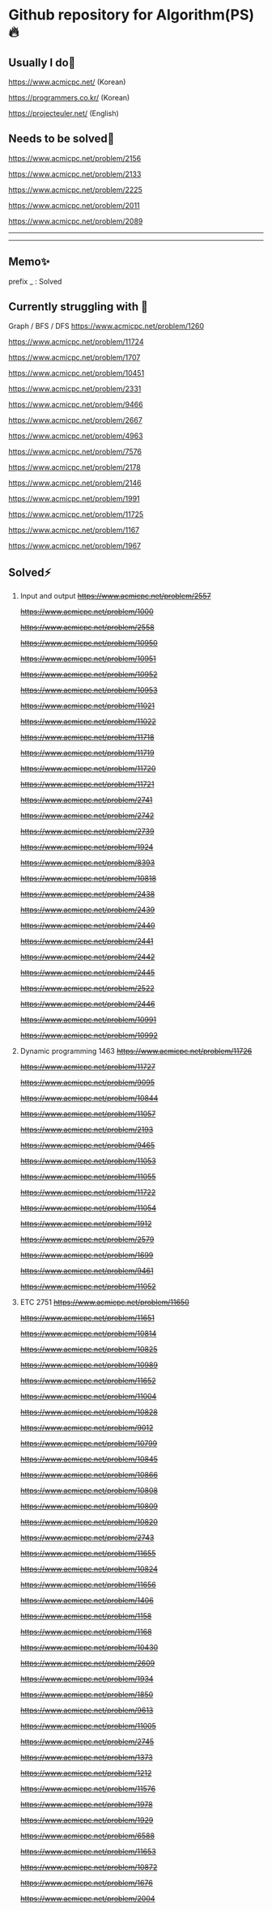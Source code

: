 # Github repository for Algorithm(PS)🔥

## Usually I do🎃

https://www.acmicpc.net/ (Korean)

https://programmers.co.kr/ (Korean)

https://projecteuler.net/ (English)

## Needs to be solved💎

https://www.acmicpc.net/problem/2156

https://www.acmicpc.net/problem/2133

https://www.acmicpc.net/problem/2225

https://www.acmicpc.net/problem/2011

https://www.acmicpc.net/problem/2089

---

---

## Memo✨

prefix \_ : Solved

## Currently struggling with 🚢

Graph / BFS / DFS
https://www.acmicpc.net/problem/1260

https://www.acmicpc.net/problem/11724

https://www.acmicpc.net/problem/1707

https://www.acmicpc.net/problem/10451

https://www.acmicpc.net/problem/2331

https://www.acmicpc.net/problem/9466

https://www.acmicpc.net/problem/2667

https://www.acmicpc.net/problem/4963

https://www.acmicpc.net/problem/7576

https://www.acmicpc.net/problem/2178

https://www.acmicpc.net/problem/2146

https://www.acmicpc.net/problem/1991

https://www.acmicpc.net/problem/11725

https://www.acmicpc.net/problem/1167

https://www.acmicpc.net/problem/1967

## Solved⚡

1. Input and output
   ~~https://www.acmicpc.net/problem/2557~~

   ~~https://www.acmicpc.net/problem/1000~~

   ~~https://www.acmicpc.net/problem/2558~~

   ~~https://www.acmicpc.net/problem/10950~~

   ~~https://www.acmicpc.net/problem/10951~~

   ~~https://www.acmicpc.net/problem/10952~~

   ~~https://www.acmicpc.net/problem/10953~~

   ~~https://www.acmicpc.net/problem/11021~~

   ~~https://www.acmicpc.net/problem/11022~~

   ~~https://www.acmicpc.net/problem/11718~~

   ~~https://www.acmicpc.net/problem/11719~~

   ~~https://www.acmicpc.net/problem/11720~~

   ~~https://www.acmicpc.net/problem/11721~~

   ~~https://www.acmicpc.net/problem/2741~~

   ~~https://www.acmicpc.net/problem/2742~~

   ~~https://www.acmicpc.net/problem/2739~~

   ~~https://www.acmicpc.net/problem/1924~~

   ~~https://www.acmicpc.net/problem/8393~~

   ~~https://www.acmicpc.net/problem/10818~~

   ~~https://www.acmicpc.net/problem/2438~~

   ~~https://www.acmicpc.net/problem/2439~~

   ~~https://www.acmicpc.net/problem/2440~~

   ~~https://www.acmicpc.net/problem/2441~~

   ~~https://www.acmicpc.net/problem/2442~~

   ~~https://www.acmicpc.net/problem/2445~~

   ~~https://www.acmicpc.net/problem/2522~~

   ~~https://www.acmicpc.net/problem/2446~~

   ~~https://www.acmicpc.net/problem/10991~~

   ~~https://www.acmicpc.net/problem/10992~~

2) Dynamic programming
   1463
   ~~https://www.acmicpc.net/problem/11726~~

   ~~https://www.acmicpc.net/problem/11727~~

   ~~https://www.acmicpc.net/problem/9095~~

   ~~https://www.acmicpc.net/problem/10844~~

   ~~https://www.acmicpc.net/problem/11057~~

   ~~https://www.acmicpc.net/problem/2193~~

   ~~https://www.acmicpc.net/problem/9465~~

   ~~https://www.acmicpc.net/problem/11053~~

   ~~https://www.acmicpc.net/problem/11055~~

   ~~https://www.acmicpc.net/problem/11722~~

   ~~https://www.acmicpc.net/problem/11054~~

   ~~https://www.acmicpc.net/problem/1912~~

   ~~https://www.acmicpc.net/problem/2579~~

   ~~https://www.acmicpc.net/problem/1699~~

   ~~https://www.acmicpc.net/problem/9461~~

   ~~https://www.acmicpc.net/problem/11052~~

3. ETC
   2751
   ~~https://www.acmicpc.net/problem/11650~~

   ~~https://www.acmicpc.net/problem/11651~~

   ~~https://www.acmicpc.net/problem/10814~~

   ~~https://www.acmicpc.net/problem/10825~~

   ~~https://www.acmicpc.net/problem/10989~~

   ~~https://www.acmicpc.net/problem/11652~~

   ~~https://www.acmicpc.net/problem/11004~~

   ~~https://www.acmicpc.net/problem/10828~~

   ~~https://www.acmicpc.net/problem/9012~~

   ~~https://www.acmicpc.net/problem/10799~~

   ~~https://www.acmicpc.net/problem/10845~~

   ~~https://www.acmicpc.net/problem/10866~~

   ~~https://www.acmicpc.net/problem/10808~~

   ~~https://www.acmicpc.net/problem/10809~~

   ~~https://www.acmicpc.net/problem/10820~~

   ~~https://www.acmicpc.net/problem/2743~~

   ~~https://www.acmicpc.net/problem/11655~~

   ~~https://www.acmicpc.net/problem/10824~~

   ~~https://www.acmicpc.net/problem/11656~~

   ~~https://www.acmicpc.net/problem/1406~~

   ~~https://www.acmicpc.net/problem/1158~~

   ~~https://www.acmicpc.net/problem/1168~~

   ~~https://www.acmicpc.net/problem/10430~~

   ~~https://www.acmicpc.net/problem/2609~~

   ~~https://www.acmicpc.net/problem/1934~~

   ~~https://www.acmicpc.net/problem/1850~~

   ~~https://www.acmicpc.net/problem/9613~~

   ~~https://www.acmicpc.net/problem/11005~~

   ~~https://www.acmicpc.net/problem/2745~~

   ~~https://www.acmicpc.net/problem/1373~~

   ~~https://www.acmicpc.net/problem/1212~~

   ~~https://www.acmicpc.net/problem/11576~~

   ~~https://www.acmicpc.net/problem/1978~~

   ~~https://www.acmicpc.net/problem/1929~~

   ~~https://www.acmicpc.net/problem/6588~~

   ~~https://www.acmicpc.net/problem/11653~~

   ~~https://www.acmicpc.net/problem/10872~~

   ~~https://www.acmicpc.net/problem/1676~~

   ~~https://www.acmicpc.net/problem/2004~~
